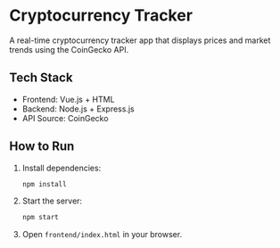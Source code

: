 # Cryptocurrency Tracker

A real-time cryptocurrency tracker app that displays prices and market trends using the CoinGecko API.

## Tech Stack
- Frontend: Vue.js + HTML
- Backend: Node.js + Express.js
- API Source: CoinGecko

## How to Run

1. Install dependencies:
   ```bash
   npm install
   ```

2. Start the server:
   ```bash
   npm start
   ```

3. Open `frontend/index.html` in your browser.
